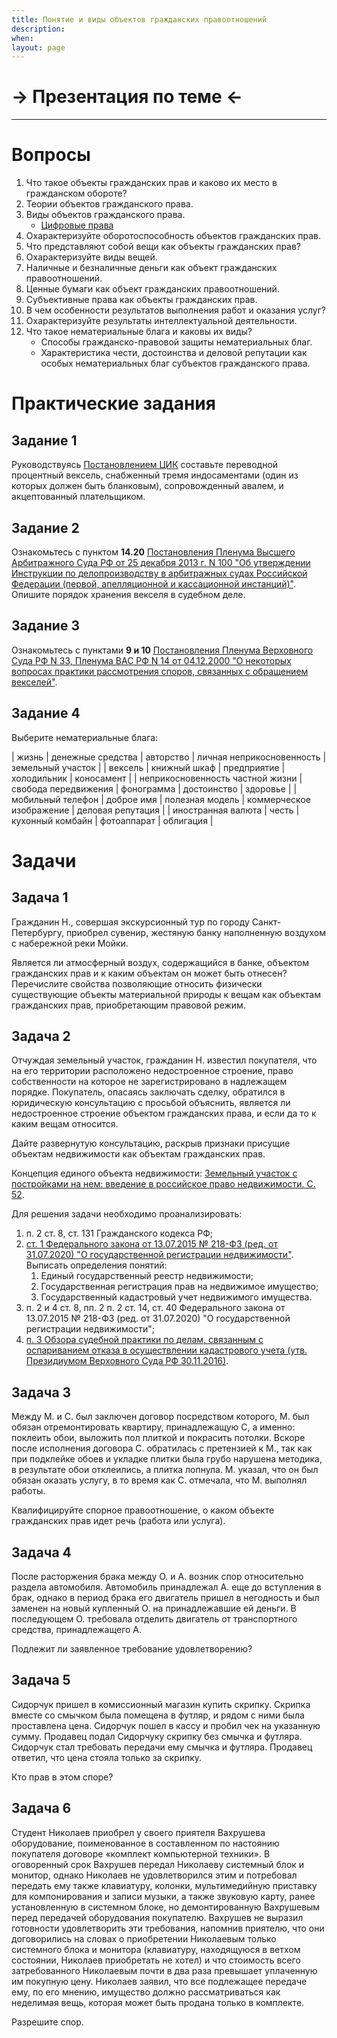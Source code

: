 ```yaml
---
title: Понятие и виды объектов гражданских правоотношений
description:
when:
layout: page
---
```


<style>
table {
  border: 2px solid #000000;
}
td {
  border: 2px solid #000000;
}
</style>

# &rarr; <a id="goToPresentation" target="_blank">Презентация по теме</a> &larr;

<hr />

# Вопросы

1. Что такое объекты гражданских прав и каково их место в гражданском обороте?
2. Теории объектов гражданского права.
3. Виды объектов гражданского права.
   - [Цифровые права](./Poyasnitelnaya_Zapiska_Po_Gk.docx)
4. Охарактеризуйте оборотоспособность объектов гражданских прав.
5. Что представляют собой вещи как объекты гражданских прав?
6. Охарактеризуйте виды вещей.
7. Наличные и безналичные деньги как объект гражданских правоотношений.
8. Ценные бумаги как объект гражданских правоотношений.
9. Субъективные права как объекты гражданских прав.
10. В чем особенности результатов выполнения работ и оказания услуг?
11. Охарактеризуйте результаты интеллектуальной деятельности.
12. Что такое нематериальные блага и каковы их виды?
    - Способы гражданско-правовой защиты нематериальных благ.
    - Характеристика чести, достоинства и деловой репутации как особых
      нематериальных благ субъектов гражданского права.

# Практические задания

## Задание 1

Руководствуясь [Постановлением
ЦИК](http://www.consultant.ru/document/cons_doc_LAW_13715/2b50ffe9f8d95de4fb39fc8d10461a23b39f26bd/)
составьте переводной процентный вексель, снабженный тремя индосаментами (один из
которых должен быть бланковым), сопровожденный авалем, и акцептованный
плательщиком.

## Задание 2

Ознакомьтесь с пунктом **14.20** [Постановления Пленума Высшего Арбитражного Суда РФ от 25 декабря 2013 г. N 100 "Об утверждении Инструкции по делопроизводству в арбитражных судах Российской Федерации (первой, апелляционной и кассационной инстанций)"](http://base.garant.ru/70599180/). Опишите порядок хранения векселя в судебном деле.

## Задание 3

Ознакомьтесь с пунктами **9 и 10** [Постановления Пленума Верховного Суда РФ N 33, Пленума ВАС РФ N 14 от 04.12.2000 "О некоторых вопросах практики рассмотрения споров, связанных с обращением векселей"](http://www.consultant.ru/document/cons_doc_LAW_29938/).

## Задание 4

Выберите нематериальные блага:

| жизнь | денежные средства | авторство | личная неприкосновенность | земельный участок |
| вексель | книжный шкаф | предприятие | холодильник | коносамент |
| неприкосновенность частной жизни | свобода передвижения | фонограмма | достоинство | здоровье |
| мобильный телефон | доброе имя | полезная модель | коммерческое изображение | деловая репутация |
| иностранная валюта | честь | кухонный комбайн | фотоаппарат | облигация |

# Задачи

## Задача 1

Гражданин Н., совершая экскурсионный тур по городу Санкт-Петербургу, приобрел
сувенир, жестяную банку наполненную воздухом с набережной реки Мойки.

Является ли атмосферный воздух, содержащийся в банке, объектом гражданских прав
и к каким объектам он может быть отнесен? Перечислите свойства позволяющие
относить физически существующие объекты материальной природы к вещам как
объектам гражданских прав, приобретающим правовой режим.

## Задача 2

Отчуждая земельный участок, гражданин Н. известил покупателя, что на его
территории расположено недостроенное строение, право собственности на которое не
зарегистрировано в надлежащем порядке. Покупатель, опасаясь заключать сделку,
обратился в юридическую консультацию с просьбой объяснить, является ли
недостроенное строение объектом гражданских права, и если да то к каким вещам
относится.

Дайте развернутую консультацию, раскрыв признаки присущие объектам
недвижимости как объектам гражданских прав.

Концепция единого объекта недвижимости: [Земельный участок с постройками на нем: введение в российское право недвижимости. С. 52](https://m-lawbooks.ru/wp-content/uploads/2018/11/R.S.-Bevzenko-Zemelnyiy-uchastok-.pdf).

Для решения задачи необходимо проанализировать:

1. п. 2 ст. 8, ст. 131 Гражданского кодекса РФ;
2. [ст. 1 Федерального закона от 13.07.2015 № 218-ФЗ (ред. от 31.07.2020) "О государственной регистрации недвижимости"](http://www.consultant.ru/document/cons_doc_LAW_182661/b6cb723e03231cd3029bbe4a271c3554c68ab85f/). Выписать определения понятий:
   1. Единый государственный реестр недвижимости;
   2. Государственная регистрация прав на недвижимое имущество;
   3. Государственный кадастровый учет недвижимого имущества.
3. п. 2 и 4 ст. 8, пп. 2 п. 2 ст. 14, ст. 40 Федерального закона от 13.07.2015 № 218-ФЗ (ред. от 31.07.2020) "О государственной регистрации недвижимости";
4. [п. 3 Обзора судебной практики по делам, связанным с оспариванием отказа в осуществлении кадастрового учета (утв. Президиумом Верховного Суда РФ 30.11.2016)](http://www.consultant.ru/document/cons_doc_LAW_208250/).

## Задача 3

Между М. и С. был заключен договор посредством которого, М. был обязан
отремонтировать квартиру, принадлежащую С, а именно: поклеить обои, выложить пол
плиткой и покрасить потолки. Вскоре после исполнения договора С. обратилась с
претензией к М., так как при подклейке обоев и укладке плитки была грубо
нарушена методика, в результате обои отклеились, а плитка лопнула. М. указал,
что он был обязан оказать услугу, в то время как С. отмечала, что М. выполнял
работы.

Квалифицируйте спорное правоотношение, о каком объекте гражданских прав
идет речь (работа или услуга).

## Задача 4

После расторжения брака между О. и А. возник спор относительно раздела
автомобиля. Автомобиль принадлежал А. еще до вступления в брак, однако в период
брака его двигатель пришел в негодность и был заменен на новый купленный О. на
принадлежавшие ей деньги. В последующем О. требовала отделить двигатель от
транспортного средства, принадлежащего А.

Подлежит ли заявленное требование удовлетворению?

## Задача 5

Сидорчук пришел в комиссионный магазин купить скрипку. Скрипка вместе со смычком
была помещена в футляр, и рядом с ними была проставлена цена. Сидорчук пошел в
кассу и пробил чек на указанную сумму. Продавец подал Сидорчуку скрипку без
смычка и футляра. Сидорчук стал требовать передачи ему смычка и футляра.
Продавец ответил, что цена стояла только за скрипку.

Кто прав в этом споре?

## Задача 6

Студент Николаев приобрел у своего приятеля Вахрушева оборудование,
поименованное в составленном по настоянию покупателя договоре «комплект
компьютерной техники». В оговоренный срок Вахрушев передал Николаеву системный
блок и монитор, однако Николаев не удовлетворился этим и потребовал передать ему
также клавиатуру, колонки, мультимедийную приставку для компонирования и записи
музыки, а также звуковую карту, ранее установленную в системном блоке, но
демонтированную Вахрушевым перед передачей оборудования покупателю. Вахрушев не
выразил готовности удовлетворить эти требования, напомнив приятелю, что они
договорились на словах о приобретении Николаевым только системного блока и
монитора (клавиатуру, находящуюся в ветхом состоянии, Николаев приобретать не
хотел) и что стоимость всего затребованного Николаевым почти в два раза
превышает уплаченную им покупную цену. Николаев заявил, что все подлежащее
передаче ему, по его мнению, имущество должно рассматриваться как неделимая
вещь, которая может быть продана только в комплекте.

Разрешите спор.

